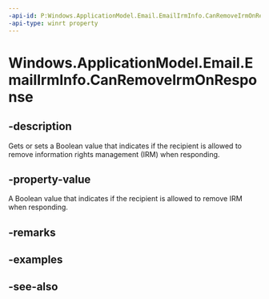 ----api-id: P:Windows.ApplicationModel.Email.EmailIrmInfo.CanRemoveIrmOnResponse
-api-type: winrt property
---<!-- Property syntaxpublic bool CanRemoveIrmOnResponse { get;  set; }--># Windows.ApplicationModel.Email.EmailIrmInfo.CanRemoveIrmOnResponse## -descriptionGets or sets a Boolean value that indicates if the recipient is allowed to remove information rights management (IRM) when responding.## -property-valueA Boolean value that indicates if the recipient is allowed to remove IRM when responding.## -remarks## -examples## -see-also